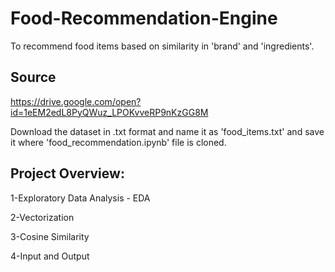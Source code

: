 # Food-Recommendation-Engine

To recommend food items based on similarity in 'brand' and 'ingredients'.

## Source

https://drive.google.com/open?id=1eEM2edL8PyQWuz_LPOKvveRP9nKzGG8M

Download the dataset in .txt format and name it as 'food_items.txt' and save it where 'food_recommendation.ipynb' file is cloned.

## Project Overview:

 1-Exploratory Data Analysis - EDA

 2-Vectorization

 3-Cosine Similarity

 4-Input and Output
